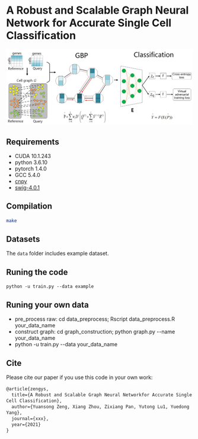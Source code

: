 A Robust and Scalable Graph Neural Network for Accurate Single Cell Classification
============


![(Variational) gcn](Fig._1.jpg)


## Requirements
- CUDA 10.1.243
- python 3.6.10
- pytorch 1.4.0
- GCC 5.4.0
- [cnpy](https://github.com/rogersce/cnpy)
- [swig-4.0.1](https://github.com/swig/swig)

## Compilation
```bash
make
```

## Datasets

The `data` folder includes example dataset. 

## Runing the code

```
python -u train.py --data example
```



## Runing your own data

- pre_process raw: cd data_preprocess; Rscript data_preprocess.R  your_data_name   
- construct graph: cd graph_construction; python graph.py  --name your_data_name
- python -u train.py --data your_data_name 



## Cite
Please cite our paper if you use this code in your own work:

```
@article{zengys,
  title={A Robust and Scalable Graph Neural Networkfor Accurate Single Cell Classification},
  author={Yuansong Zeng, Xiang Zhou, Zixiang Pan, Yutong Lu1, Yuedong Yang},
  journal={xxx},
  year={2021}
}
```

